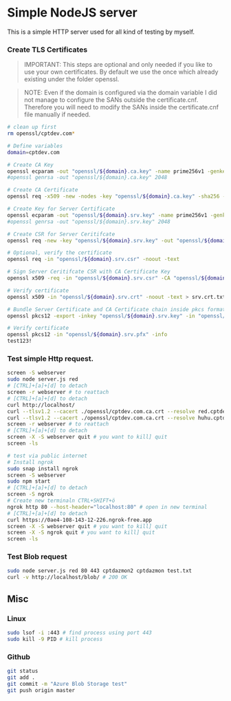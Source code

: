 # Simple NodeJS server

This is a simple HTTP server used for all kind of testing by myself.

### Create TLS Certificates

> IMPORTANT: This steps are optional and only needed if you like to use your own certificates. By default we use the once which already existing under the folder openssl.

> NOTE: Even if the domain is configured via the domain variable I did not manage to configure the SANs outside the certificate.cnf. Therefore you will need to modify the SANs inside the certificate.cnf file manually if needed.

~~~ bash
# clean up first
rm openssl/cptdev.com*

# Define variables
domain=cptdev.com

# Create CA Key
openssl ecparam -out "openssl/${domain}.ca.key" -name prime256v1 -genkey
#openssl genrsa -out "openssl/${domain}.ca.key" 2048 

# Create CA Certificate
openssl req -x509 -new -nodes -key "openssl/${domain}.ca.key" -sha256 -days 365 -config certificate.cnf -extensions v3_ca -subj "/CN=${domain} CA" -out "openssl/${domain}.ca.crt"

# Create Key for Server Certificate
openssl ecparam -out "openssl/${domain}.srv.key" -name prime256v1 -genkey
#openssl genrsa -out "openssl/${domain}.srv.key" 2048

# Create CSR for Server Ceritifcate
openssl req -new -key "openssl/${domain}.srv.key" -out "openssl/${domain}.srv.csr" -extensions v3_req -config certificate.cnf -subj "/CN=www.${domain}"

# Optional, verify the certificate
openssl req -in "openssl/${domain}.srv.csr" -noout -text

# Sign Server Ceritifcate CSR with CA Certificate Key
openssl x509 -req -in "openssl/${domain}.srv.csr" -CA "openssl/${domain}.ca.crt" -CAkey "openssl/${domain}.ca.key" -CAcreateserial -out "openssl/${domain}.srv.crt" -days 365 -sha256 -extfile certificate.cnf -extensions v3_req

# Verify certificate
openssl x509 -in "openssl/${domain}.srv.crt" -noout -text > srv.crt.txt

# Bundle Server Certificate and CA Certificate chain inside pkcs format.
openssl pkcs12 -export -inkey "openssl/${domain}.srv.key" -in "openssl/${domain}.srv.crt" -certfile "openssl/${domain}.ca.crt" -out "openssl/${domain}.srv.pfx" -password pass:test123!

# Verify certificate
openssl pkcs12 -in "openssl/${domain}.srv.pfx" -info
test123!
~~~

### Test simple Http request.

~~~ bash
screen -S webserver
sudo node server.js red
# [CTRL]+[a]+[d] to detach
screen -r webserver # to reattach
# [CTRL]+[a]+[d] to detach
curl http://localhost/
curl --tlsv1.2 --cacert ./openssl/cptdev.com.ca.crt --resolve red.cptdev.com:443:127.0.0.1 -v https://red.cptdev.com/ # should server 200 OK
curl --tlsv1.2 --cacert ./openssl/cptdev.com.ca.crt --resolve huhu.cptdev.com:443:127.0.0.1 -v https://huhu.cptdev.com/ # should server 200 OK
screen -r webserver # to reattach
# [CTRL]+[a]+[d] to detach
screen -X -S webserver quit # you want to kill] quit
screen -ls

# test via public internet
# Install ngrok
sudo snap install ngrok
screen -S webserver
sudo npm start
# [CTRL]+[a]+[d] to detach
screen -S ngrok
# Create new terminaln CTRL+SHIFT+ö
ngrok http 80 --host-header="localhost:80" # open in new terminal
# [CTRL]+[a]+[d] to detach
curl https://0ae4-108-143-12-226.ngrok-free.app 
screen -X -S webserver quit # you want to kill] quit
screen -X -S ngrok quit # you want to kill] quit
screen -ls
~~~

### Test Blob request

~~~ bash
sudo node server.js red 80 443 cptdazmon2 cptdazmon test.txt
curl -v http://localhost/blob/ # 200 OK
~~~

## Misc

### Linux

~~~bash
sudo lsof -i :443 # find process using port 443
sudo kill -9 PID # kill process
~~~


### Github

~~~bash
git status
git add .
git commit -m "Azure Blob Storage test"
git push origin master
~~~

